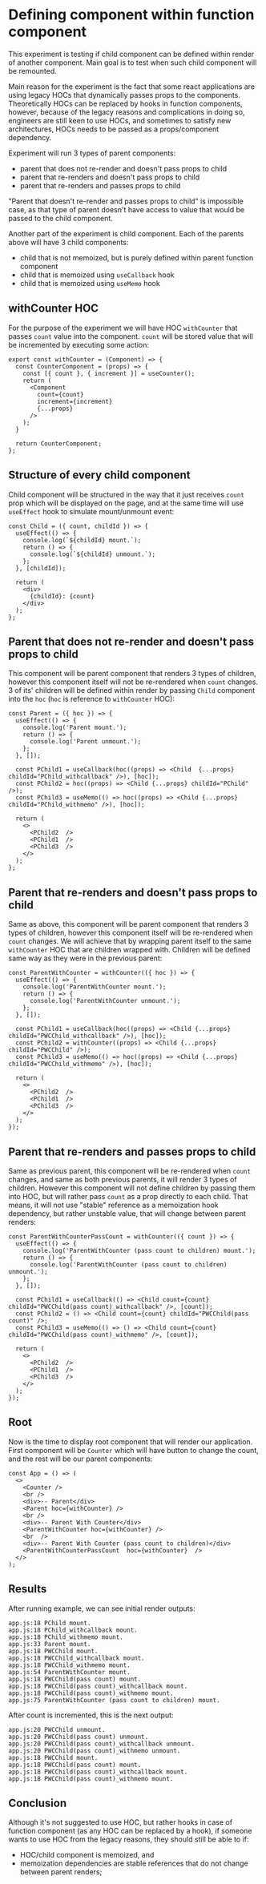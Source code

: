 # Defining component within function component

This experiment is testing if child component can be defined within render of another component. Main goal is to test when such child component will be remounted.

Main reason for the experiment is the fact that some react applications are using legacy HOCs that dynamically passes props to the components. Theoretically HOCs can be replaced by hooks in function components, however, because of the legacy reasons and complications in doing so, engineers are still keen to use HOCs, and sometimes to satisfy new architectures, HOCs needs to be passed as a props/component dependency.

Experiment will run 3 types of parent components:
- parent that does not re-render and doesn't pass props to child
- parent that re-renders and doesn't pass props to child
- parent that re-renders and passes props to child

"Parent that doesn't re-render and passes props to child" is impossible case, as that type of parent doesn't have access to value that would be passed to the child component.

Another part of the experiment is child component. Each of the parents above will have 3 child components:
- child that is not memoized, but is purely defined within parent function component
- child that is memoized using `useCallback` hook
- child that is memoized using `useMemo` hook

## withCounter HOC

For the purpose of the experiment we will have HOC `withCounter` that passes `count` value into the component. `count` will be stored value that will be incremented by executing some action:

```
export const withCounter = (Component) => {
  const CounterComponent = (props) => {
    const [{ count }, { increment }] = useCounter();
    return (
      <Component
        count={count}
        increment={increment}
        {...props}
      />
    );
  }

  return CounterComponent;
};
```

## Structure of every child component

Child component will be structured in the way that it just receives `count` prop which will be displayed on the page, and at the same time will use `useEffect` hook to simulate mount/unmount event:

```
const Child = ({ count, childId }) => {
  useEffect(() => {
    console.log(`${childId} mount.`);
    return () => {
      console.log(`${childId} unmount.`);
    };
  }, [childId]);

  return (
    <div>
      {childId}: {count}
    </div>
  );
};
```

## Parent that does not re-render and doesn't pass props to child

This component will be parent component that renders 3 types of children, however this component itself will not be re-rendered when `count` changes. 3 of its' children will be defined within render by passing `Child` component into the `hoc` (`hoc` is reference to `withCounter` HOC):

```
const Parent = ({ hoc }) => {
  useEffect(() => {
    console.log('Parent mount.');
    return () => {
      console.log('Parent unmount.');
    };
  }, []);

  const PChild1 = useCallback(hoc((props) => <Child  {...props}  childId="PChild_withcallback" />), [hoc]);
  const PChild2 = hoc((props) => <Child {...props} childId="PChild" />);
  const PChild3 = useMemo(() => hoc((props) => <Child {...props} childId="PChild_withmemo" />), [hoc]);

  return (
    <>
      <PChild2  />
      <PChild1  />
      <PChild3  />
    </>
  );
};
```

## Parent that re-renders and doesn't pass props to child

Same as above, this component will be parent component that renders 3 types of children, however this component itself will be re-rendered when `count` changes. We will achieve that by wrapping parent itself to the same `withCounter` HOC that are children wrapped with. Children will be defined same way as they were in the previous parent:

```
const ParentWithCounter = withCounter(({ hoc }) => {
  useEffect(() => {
    console.log('ParentWithCounter mount.');
    return () => {
      console.log('ParentWithCounter unmount.');
    };
  }, []);

  const PChild1 = useCallback(hoc((props) => <Child {...props} childId="PWCChild_withcallback" />), [hoc]);
  const PChild2 = withCounter((props) => <Child {...props} childId="PWCChild" />);
  const PChild3 = useMemo(() => hoc((props) => <Child {...props} childId="PWCChild_withmemo" />), [hoc]);

  return (
    <>
      <PChild2  />
      <PChild1  />
      <PChild3  />
    </>
  );
});
```

## Parent that re-renders and passes props to child

Same as previous parent, this component will be re-rendered when `count` changes, and same as both previous parents, it will render 3 types of children. However this component will not define children by passing them into HOC, but will rather pass `count` as a prop directly to each child. That means, it will not use "stable" reference as a memoization hook dependency, but rather unstable value, that will change between parent renders:

```
const ParentWithCounterPassCount = withCounter(({ count }) => {
  useEffect(() => {
    console.log('ParentWithCounter (pass count to children) mount.');
    return () => {
      console.log('ParentWithCounter (pass count to children) unmount.');
    };
  }, []);

  const PChild1 = useCallback(() => <Child count={count} childId="PWCChild(pass count)_withcallback" />, [count]);
  const PChild2 = () => <Child count={count} childId="PWCChild(pass count)" />;
  const PChild3 = useMemo(() => () => <Child count={count} childId="PWCChild(pass count)_withmemo" />, [count]);

  return (
    <>
      <PChild2  />
      <PChild1  />
      <PChild3  />
    </>
  );
});
```

## Root

Now is the time to display root component that will render our application. First component will be `Counter` which will have button to change the count, and the rest will be our parent components:

```
const App = () => (
  <>
    <Counter />
    <br />
    <div>-- Parent</div>
    <Parent hoc={withCounter} />
    <br />
    <div>-- Parent With Counter</div>
    <ParentWithCounter hoc={withCounter} />
    <br  />
    <div>-- Parent With Counter (pass count to children)</div>
    <ParentWithCounterPassCount  hoc={withCounter}  />
  </>
);
```

## Results

After running example, we can see initial render outputs:
```
app.js:18 PChild mount.
app.js:18 PChild_withcallback mount.
app.js:18 PChild_withmemo mount.
app.js:33 Parent mount.
app.js:18 PWCChild mount.
app.js:18 PWCChild_withcallback mount.
app.js:18 PWCChild_withmemo mount.
app.js:54 ParentWithCounter mount.
app.js:18 PWCChild(pass count) mount.
app.js:18 PWCChild(pass count)_withcallback mount.
app.js:18 PWCChild(pass count)_withmemo mount.
app.js:75 ParentWithCounter (pass count to children) mount.
```

After count is incremented, this is the next output:
```
app.js:20 PWCChild unmount.
app.js:20 PWCChild(pass count) unmount.
app.js:20 PWCChild(pass count)_withcallback unmount.
app.js:20 PWCChild(pass count)_withmemo unmount.
app.js:18 PWCChild mount.
app.js:18 PWCChild(pass count) mount.
app.js:18 PWCChild(pass count)_withcallback mount.
app.js:18 PWCChild(pass count)_withmemo mount.
```

## Conclusion

Although it's not suggested to use HOC, but rather hooks in case of function component (as any HOC can be replaced by a hook), if someone wants to use HOC from the legacy reasons, they should still be able to if:
- HOC/child component is memoized, and
- memoization dependencies are stable references that do not change between parent renders;
